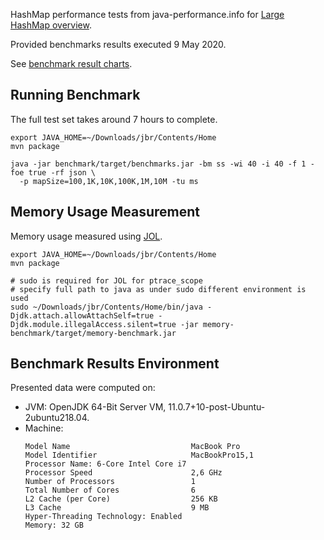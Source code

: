 HashMap performance tests from java-performance.info for [Large HashMap overview](http://java-performance.info/hashmap-overview-jdk-fastutil-goldman-sachs-hppc-koloboke-trove-january-2015/#comments).

Provided benchmarks results executed 9 May 2020.

See [benchmark result charts](https://collection-libs-comparison.develar.org/).

## Running Benchmark
The full test set takes around 7 hours to complete. 
```
export JAVA_HOME=~/Downloads/jbr/Contents/Home
mvn package

java -jar benchmark/target/benchmarks.jar -bm ss -wi 40 -i 40 -f 1 -foe true -rf json \
  -p mapSize=100,1K,10K,100K,1M,10M -tu ms
```

## Memory Usage Measurement
Memory usage measured using [JOL](https://openjdk.java.net/projects/code-tools/jol/).

```
export JAVA_HOME=~/Downloads/jbr/Contents/Home
mvn package

# sudo is required for JOL for ptrace_scope
# specify full path to java as under sudo different environment is used
sudo ~/Downloads/jbr/Contents/Home/bin/java -Djdk.attach.allowAttachSelf=true -Djdk.module.illegalAccess.silent=true -jar memory-benchmark/target/memory-benchmark.jar
```

## Benchmark Results Environment
Presented data were computed on: 

* JVM: OpenJDK 64-Bit Server VM, 11.0.7+10-post-Ubuntu-2ubuntu218.04.
* Machine:
    ```
    Model Name                           MacBook Pro   
    Model Identifier                     MacBookPro15,1
    Processor Name:	6-Core Intel Core i7               
    Processor Speed                      2,6 GHz       
    Number of Processors                 1             
    Total Number of Cores                6             
    L2 Cache (per Core)                  256 KB        
    L3 Cache                             9 MB          
    Hyper-Threading Technology:	Enabled                
    Memory:	32 GB
    ```